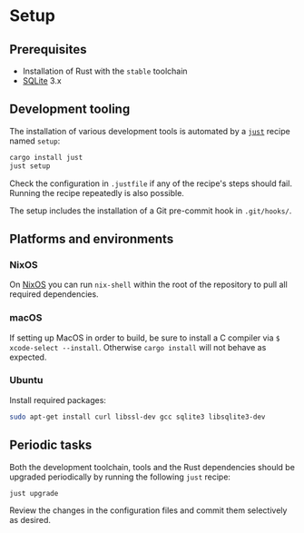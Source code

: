 # Setup

## Prerequisites

- Installation of Rust with the `stable` toolchain
- [SQLite](https://sqlite.org/) 3.x

## Development tooling

The installation of various development tools is automated by a [`just`](https://github.com/casey/just) recipe named `setup`:

```sh
cargo install just
just setup
```

Check the configuration in `.justfile` if any of the recipe's steps should fail.
Running the recipe repeatedly is also possible.

The setup includes the installation of a Git pre-commit hook in `.git/hooks/`.

## Platforms and environments

### NixOS

On [NixOS](https://nixos.org/) you can run `nix-shell` within the root
of the repository to pull all required dependencies.

### macOS

If setting up MacOS in order to build, be sure to install a C compiler
via `$ xcode-select --install`. Otherwise `cargo install` will not
behave as expected.

### Ubuntu

Install required packages:

```sh
sudo apt-get install curl libssl-dev gcc sqlite3 libsqlite3-dev
```

## Periodic tasks

Both the development toolchain, tools and the Rust dependencies should be upgraded
periodically by running the following `just` recipe:

```sh
just upgrade
```

Review the changes in the configuration files and commit them selectively as desired.
